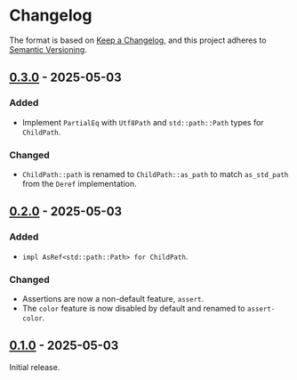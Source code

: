 # Changelog

The format is based on [Keep a Changelog](https://keepachangelog.com/en/1.0.0/),
and this project adheres to [Semantic Versioning](https://semver.org/spec/v2.0.0.html).

## [0.3.0] - 2025-05-03

### Added

- Implement `PartialEq` with `Utf8Path` and `std::path::Path` types for `ChildPath`.

### Changed

- `ChildPath::path` is renamed to `ChildPath::as_path` to match `as_std_path` from the `Deref` implementation.

## [0.2.0] - 2025-05-03

### Added

- `impl AsRef<std::path::Path> for ChildPath`.

### Changed

- Assertions are now a non-default feature, `assert`.
- The `color` feature is now disabled by default and renamed to `assert-color`.

## [0.1.0] - 2025-05-03

Initial release.

[0.3.0]: https://github.com/camino-rs/camino-tempfile/releases/tag/camino-tempfile-ext-0.3.0
[0.2.0]: https://github.com/camino-rs/camino-tempfile/releases/tag/camino-tempfile-ext-0.2.0
[0.1.0]: https://github.com/camino-rs/camino-tempfile/releases/tag/camino-tempfile-ext-0.1.0
